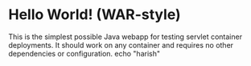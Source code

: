 Hello World! (WAR-style)
===============

This is the simplest possible Java webapp for testing servlet container deployments.  It should work on any container and requires no other dependencies or configuration.
echo "harish"
